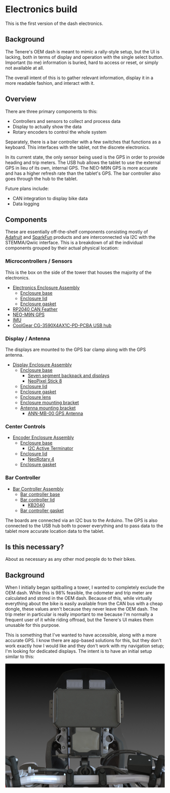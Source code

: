 # Electronics build

This is the first version of the dash electronics.

## Background

The Tenere's OEM dash is meant to mimic a rally-style setup, but the UI is lacking, both in terms of display and operation with the single select button. Important (to me) information is buried, hard to access or reset, or simply not available at all.

The overall intent of this is to gather relevant information, display it in a more readable fashion, and interact with it.

## Overview

There are three primary components to this:
 - Controllers and sensors to collect and process data
 - Display to actually show the data
 - Rotary encoders to control the whole system
 
Separately, there is a bar controller with a few switches that functions as a keyboard. This interfaces with the tablet, not the discrete electronics.
 
In its current state, the only sensor being used is the GPS in order to provide heading and trip meters. The USB hub allows the tablet to use the external GPS in lieu of its own, internal GPS. The NEO-M9N GPS is more accurate and has a higher refresh rate than the tablet's GPS. The bar controller also goes through the hub to the tablet.

Future plans include:
 - CAN integration to display bike data
 - Data logging

## Components

These are essentially off-the-shelf components consisting mostly of [Adafruit](https://www.adafruit.com/) and [SparkFun](https://www.sparkfun.com/) products and are interconnected via I2C with the STEMMA/Qwiic interface. This is a breakdown of all the individual components grouped by their actual physical location:

### Microcontrollers / Sensors

This is the box on the side of the tower that houses the majority of the electronics.

- [Electronics Enclosure Assembly](enclosure_electronics)
  - [Enclosure base](enclosure_electronics/enclosure_display_base)
  - [Enclosure lid](enclosure_electronics/enclosure_display_lid)
  - [Enclosure gasket](enclosure_electronics/enclosure_display_gasket)
- [RP2040 CAN Feather](https://www.adafruit.com/product/5724)
- [NEO-M9N GPS](https://www.sparkfun.com/products/17285)
- [IMU](https://www.adafruit.com/product/4502)
- [CoolGear CG-3590X4AX1C-PD-PCBA USB hub](https://www.coolgear.com/product/4-port-usb-3-2-gen-1-micro-powered-hub-pcba-w-gl3590-chipset-esd-surge-protection)

### Display / Antenna

The displays are mounted to the GPS bar clamp along with the GPS antenna.

- [Display Enclosure Assembly](enclosure_display)
  - [Enclosure base](enclosure_display/enclosure_display_base)
    - [Seven segment backpack and displays](https://www.adafruit.com/product/878)
    - [NeoPixel Stick 8](https://www.adafruit.com/product/1426)
  - [Enclosure lid](enclosure_display/enclosure_display_lid)
  - [Enclosure gasket](enclosure_display/enclosure_display_gasket)
  - [Enclosure lens](enclosure_display/enclosure_display_lens)
  - [Enclosure mounting bracket](enclosure_display/bracket_display)
  - [Antenna mounting bracket](enclosure_display/backet_antenna)
    - [ANN-MB-00 GPS Antenna](https://www.mouser.com/ProductDetail/u-blox/ANN-MB-00?qs=CiayqK2gdcLD35zjsrMkTw%3D%3D&srsltid=AfmBOopE4NwvK-NwnYeN03ZKSZuy5o31hP3ZSBpxcxob4BpL1pjlFRlus)

### Center Controls

- [Encoder Enclosure Assembly](enclosure_encoder)
  - [Enclosure base](enclosure_encoder/enclosure_encoder_base)
    - [I2C Active Terminator](https://www.adafruit.com/product/4756)
  - [Enclosure lid](enclosure_encoder/enclosure_encoder_lid)
    - [NeoRotary 4](https://www.adafruit.com/product/5752)
  - [Enclosure gasket](enclosure_encoder/enclosure_encoder_gasket)

### Bar Controller

- [Bar Controller Assembly](bar_controller)
  - [Bar controller base](bar_controller/bar_controller_base)
  - [Bar controller lid](bar_controller/bar_controller_lid)
    - [KB2040](https://www.adafruit.com/product/5302)
  - [Bar controller gasket](bar_controller/bar_controller_gasket)

The boards are connected via an I2C bus to the Arduino. The GPS is also connected to the USB hub both to power everything and to pass data to the tablet more accurate location data to the tablet.

## Is this necessary?

About as necessary as any other mod people do to their bikes.

## Background

When I initially began spitballing a tower, I wanted to completely exclude the OEM dash. While this is 98% feasible, the odometer and trip meter are calculated and stored in the OEM dash. Because of this, while virtually everything about the bike is easily available from the CAN bus with a cheap dongle, these values aren't because they never leave the OEM dash. The trip meter in particular is really important to me because I'm normally a frequent user of it while riding offroad, but the Tenere's UI makes them unusable for this purpose.

This is something that I've wanted to have accessible, along with a more accurate GPS. I know there are app-based solutions for this, but they don't work exactly how I would like and they don't work with my navigation setup; I'm looking for dedicated displays. The intent is to have an initial setup similar to this:

![Electronics package](images/dash_concept.jpg)